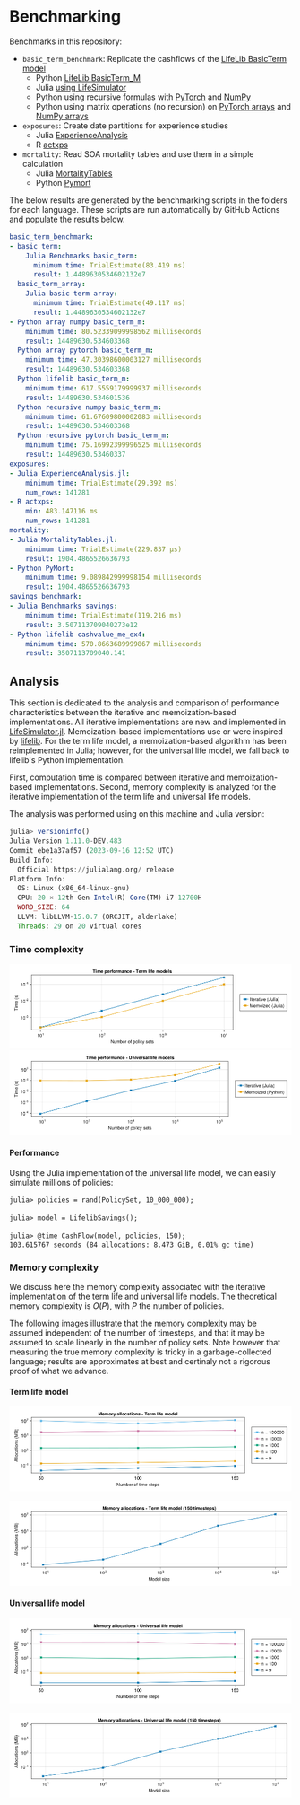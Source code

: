 # Benchmarking

Benchmarks in this repository:

* `basic_term_benchmark`: Replicate the cashflows of the [LifeLib BasicTerm model](https://github.com/lifelib-dev/lifelib/tree/main/lifelib/libraries/basiclife/BasicTerm_M)
    * Python [LifeLib BasicTerm_M](https://github.com/lifelib-dev/lifelib/tree/main/lifelib/libraries/basiclife/BasicTerm_M)
    * Julia [using LifeSimulator](https://github.com/JuliaActuary/LifeSimulator.jl)
    * Python using recursive formulas with [PyTorch](https://github.com/actuarialopensource/benchmarks/blob/main/Python/basicterm_recursive_pytorch.py) and [NumPy](https://github.com/actuarialopensource/benchmarks/blob/main/Python/basicterm_recursive_numpy.py)
    * Python using matrix operations (no recursion) on [PyTorch arrays](https://github.com/actuarialopensource/benchmarks/blob/main/Python/basicterm_array_pytorch.py) and [NumPy arrays](https://github.com/actuarialopensource/benchmarks/blob/main/Python/basicterm_array_numpy.py)
* `exposures`: Create date partitions for experience studies
    * Julia [ExperienceAnalysis](https://github.com/JuliaActuary/ExperienceAnalysis.jl)
    * R [actxps](https://github.com/mattheaphy/actxps)
* `mortality`: Read SOA mortality tables and use them in a simple calculation
    * Julia [MortalityTables](https://github.com/JuliaActuary/MortalityTables.jl)
    * Python [Pymort](https://github.com/actuarialopensource/pymort)

The below results are generated by the benchmarking scripts in the folders for each language. These scripts are run automatically by GitHub Actions and populate the results below. 
```yaml 
basic_term_benchmark:
- basic_term:
    Julia Benchmarks basic_term:
      minimum time: TrialEstimate(83.419 ms)
      result: 1.4489630534602132e7
  basic_term_array:
    Julia basic term array:
      minimum time: TrialEstimate(49.117 ms)
      result: 1.4489630534602132e7
- Python array numpy basic_term_m:
    minimum time: 80.52339099998562 milliseconds
    result: 14489630.534603368
  Python array pytorch basic_term_m:
    minimum time: 47.30398600003127 milliseconds
    result: 14489630.534603368
  Python lifelib basic_term_m:
    minimum time: 617.5559179999937 milliseconds
    result: 14489630.534601536
  Python recursive numpy basic_term_m:
    minimum time: 61.67609800002083 milliseconds
    result: 14489630.534603368
  Python recursive pytorch basic_term_m:
    minimum time: 75.16992399996525 milliseconds
    result: 14489630.53460337
exposures:
- Julia ExperienceAnalysis.jl:
    minimum time: TrialEstimate(29.392 ms)
    num_rows: 141281
- R actxps:
    min: 483.147116 ms
    num_rows: 141281
mortality:
- Julia MortalityTables.jl:
    minimum time: TrialEstimate(229.837 μs)
    result: 1904.4865526636793
- Python PyMort:
    minimum time: 9.089842999998154 milliseconds
    result: 1904.4865526636793
savings_benchmark:
- Julia Benchmarks savings:
    minimum time: TrialEstimate(119.216 ms)
    result: 3.507113709040273e12
- Python lifelib cashvalue_me_ex4:
    minimum time: 570.8663689999867 milliseconds
    result: 3507113709040.141
```
## Analysis

This section is dedicated to the analysis and comparison of performance characteristics between the iterative and memoization-based implementations. All iterative implementations are new and implemented in [LifeSimulator.jl](https://github.com/JuliaActuary/LifeSimulator.jl). Memoization-based implementations use or were inspired by [lifelib](https://github.com/lifelib-dev/lifelib). For the term life model, a memoization-based algorithm has been reimplemented in Julia; however, for the universal life model, we fall back to lifelib's Python implementation.

First, computation time is compared between iterative and memoization-based implementations. Second, memory complexity is analyzed for the iterative implementation of the term life and universal life models.

The analysis was performed using on this machine and Julia version:

```julia
julia> versioninfo()
Julia Version 1.11.0-DEV.483
Commit ebe1a37af57 (2023-09-16 12:52 UTC)
Build Info:
  Official https://julialang.org/ release
Platform Info:
  OS: Linux (x86_64-linux-gnu)
  CPU: 20 × 12th Gen Intel(R) Core(TM) i7-12700H
  WORD_SIZE: 64
  LLVM: libLLVM-15.0.7 (ORCJIT, alderlake)
  Threads: 29 on 20 virtual cores
```

### Time complexity

![](Julia/analysis/images/time_complexity_basic_life.png)
![](Julia/analysis/images/time_complexity_universal_life.png)

#### Performance

Using the Julia implementation of the universal life model, we can easily simulate millions of policies:

```julia-repl
julia> policies = rand(PolicySet, 10_000_000);

julia> model = LifelibSavings();

julia> @time CashFlow(model, policies, 150);
103.615767 seconds (84 allocations: 8.473 GiB, 0.01% gc time)
```

### Memory complexity

We discuss here the memory complexity associated with the iterative implementation of the term life and universal life models. The theoretical memory complexity is $O(P)$, with $P$ the number of policies.

The following images illustrate that the memory complexity may be assumed independent of the number of timesteps, and that it may be assumed to scale linearly in the number of policy sets. Note however that measuring the true memory complexity is tricky in a garbage-collected language; results are approximates at best and certinaly not a rigorous proof of what we advance.

#### Term life model

![](Julia/analysis/images/memory_complexity_variable_duration_basic_life.png)

![](Julia/analysis/images/memory_complexity_static_duration_basic_life.png)

#### Universal life model

![](Julia/analysis/images/memory_complexity_variable_duration_universal_life.png)

![](Julia/analysis/images/memory_complexity_static_duration_universal_life.png)
